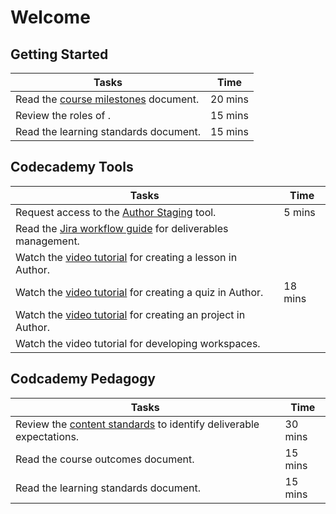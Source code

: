 # Welcome

## Getting Started
| Tasks  | Time  |
| ------------ | ------------ |
| Read the [course milestones](https://ryzacinc.github.io/external-author-onboarding/course-milestones) document.  | 20 mins  |
| Review the roles of .  | 15 mins  |
| Read the learning standards document.  | 15 mins  |

## Codecademy Tools
| Tasks  | Time  |
| ------------ | ------------ |
| Request access to the [Author Staging]() tool. | 5 mins  |
| Read the [Jira workflow guide](https://ryzacinc.github.io/external-author-onboarding/using-jira) for deliverables management.  |   |
| Watch the [video tutorial]() for creating a lesson in Author.  |   |
| Watch the [video tutorial](https://www.youtube.com/watch?v=hkXmTatucrA) for creating a quiz in Author.  | 18 mins  |
| Watch the [video tutorial]() for creating an project in Author.  |   |
| Watch the video tutorial for developing workspaces.  |   |

## Codcademy Pedagogy
| Tasks  | Time  |
| ------------ | ------------ |
| Review the [content standards](http://codecademy-curriculum-documentation.s3-website-us-east-1.amazonaws.com/) to identify deliverable expectations. | 30 mins  |
| Read the course outcomes document.  | 15 mins  |
| Read the learning standards document.  | 15 mins  |
